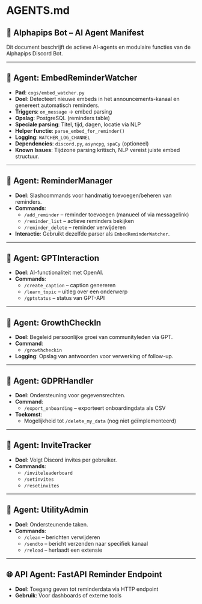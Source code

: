 # AGENTS.md

## 🧠 Alphapips Bot – AI Agent Manifest

Dit document beschrijft de actieve AI-agents en modulaire functies van de Alphapips Discord Bot.

---

## 📣 Agent: EmbedReminderWatcher

- **Pad**: `cogs/embed_watcher.py`
- **Doel**: Detecteert nieuwe embeds in het announcements-kanaal en genereert automatisch reminders.
- **Triggers**: `on_message` → embed parsing
- **Opslag**: PostgreSQL (reminders table)
- **Speciale parsing**: Titel, tijd, dagen, locatie via NLP
- **Helper functie**: `parse_embed_for_reminder()`
- **Logging**: `WATCHER_LOG_CHANNEL`
- **Dependencies**: `discord.py`, `asyncpg`, `spaCy` (optioneel)
- **Known Issues**: Tijdzone parsing kritisch, NLP vereist juiste embed structuur.

---

## 🧾 Agent: ReminderManager

- **Doel**: Slashcommands voor handmatig toevoegen/beheren van reminders.
- **Commands**:
  - `/add_reminder` – reminder toevoegen (manueel of via messagelink)
  - `/reminder_list` – actieve reminders bekijken
  - `/reminder_delete` – reminder verwijderen
- **Interactie**: Gebruikt dezelfde parser als `EmbedReminderWatcher`.

---

## 🚀 Agent: GPTInteraction

- **Doel**: AI-functionaliteit met OpenAI.
- **Commands**:
  - `/create_caption` – caption genereren
  - `/learn_topic` – uitleg over een onderwerp
  - `/gptstatus` – status van GPT-API

---

## 🌱 Agent: GrowthCheckIn

- **Doel**: Begeleid persoonlijke groei van communityleden via GPT.
- **Command**:
  - `/growthcheckin`
- **Logging**: Opslag van antwoorden voor verwerking of follow-up.

---

## 🔐 Agent: GDPRHandler

- **Doel**: Ondersteuning voor gegevensrechten.
- **Command**:
  - `/export_onboarding` – exporteert onboardingdata als CSV
- **Toekomst**:
  - Mogelijkheid tot `/delete_my_data` (nog niet geïmplementeerd)

---

## 🧮 Agent: InviteTracker

- **Doel**: Volgt Discord invites per gebruiker.
- **Commands**:
  - `/inviteleaderboard`
  - `/setinvites`
  - `/resetinvites`

---

## 🔄 Agent: UtilityAdmin

- **Doel**: Ondersteunende taken.
- **Commands**:
  - `/clean` – berichten verwijderen
  - `/sendto` – bericht verzenden naar specifiek kanaal
  - `/reload` – herlaadt een extensie

---

## 🌐 API Agent: FastAPI Reminder Endpoint

- **Doel**: Toegang geven tot reminderdata via HTTP endpoint
- **Gebruik**: Voor dashboards of externe tools